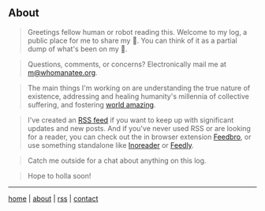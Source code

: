 ## About
> Greetings fellow human or robot reading this. Welcome to my log, a public place for me to share my 💩. You can think of it as a partial dump of what's been on my 🧠.

> Questions, comments, or concerns? Electronically mail me at m@whomanatee.org.

> The main things I'm working on are understanding the true nature of existence, addressing and healing humanity's millennia of collective suffering, and fostering [world amazing](https://worldamazing.org).

> I've created an [RSS feed](https://raw.githubusercontent.com/beakbahama/log/refs/heads/main/feed.xml) if you want to keep up with significant updates and new posts. And if you've never used RSS or are looking for a reader, you can check out the in browser extension [Feedbro](https://nodetics.com/feedbro/), or use something standalone like [Inoreader](https://www.inoreader.com) or [Feedly](https://feedly.com/).

> Catch me outside for a chat about anything on this log.

> Hope to holla soon!

---
[home](https://github.com/beakbahama/log/blob/main/README.md)
| [about](/about.md)
| [rss](https://raw.githubusercontent.com/beakbahama/log/refs/heads/main/feed.xml)
| [contact](mailto:m@whomanatee.org) 
